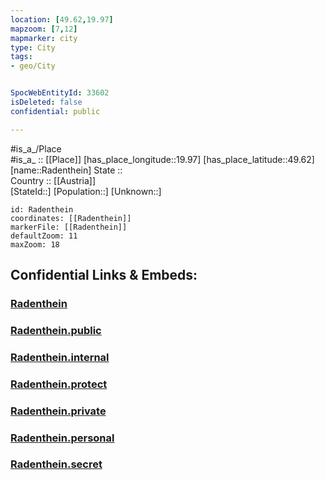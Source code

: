 ```yaml
---
location: [49.62,19.97] 
mapzoom: [7,12] 
mapmarker: city 
type: City
tags:
- geo/City


SpocWebEntityId: 33602
isDeleted: false
confidential: public

---
```

#is_a_/Place  
#is_a_ :: [[Place]] 
[has_place_longitude::19.97] 
[has_place_latitude::49.62] 
[name::Radenthein] 
State ::  
Country :: [[Austria]]  
[StateId::] 
[Population::] 
[Unknown::] 


```leaflet
id: Radenthein
coordinates: [[Radenthein]] 
markerFile: [[Radenthein]] 
defaultZoom: 11 
maxZoom: 18
```


## Confidential Links & Embeds: 

### [Radenthein](/_Standards/Earth/Continent/Europe/Europe~East/Poland/Provinces~Poland/Lesser_Poland/City/Radenthein.md) 

### [Radenthein.public](/_public/Earth/Continent/Europe/Europe~East/Poland/Provinces~Poland/Lesser_Poland/City/Radenthein.public.md) 

### [Radenthein.internal](/_internal/Earth/Continent/Europe/Europe~East/Poland/Provinces~Poland/Lesser_Poland/City/Radenthein.internal.md) 

### [Radenthein.protect](/_protect/Earth/Continent/Europe/Europe~East/Poland/Provinces~Poland/Lesser_Poland/City/Radenthein.protect.md) 

### [Radenthein.private](/_private/Earth/Continent/Europe/Europe~East/Poland/Provinces~Poland/Lesser_Poland/City/Radenthein.private.md) 

### [Radenthein.personal](/_personal/Earth/Continent/Europe/Europe~East/Poland/Provinces~Poland/Lesser_Poland/City/Radenthein.personal.md) 

### [Radenthein.secret](/_secret/Earth/Continent/Europe/Europe~East/Poland/Provinces~Poland/Lesser_Poland/City/Radenthein.secret.md)

